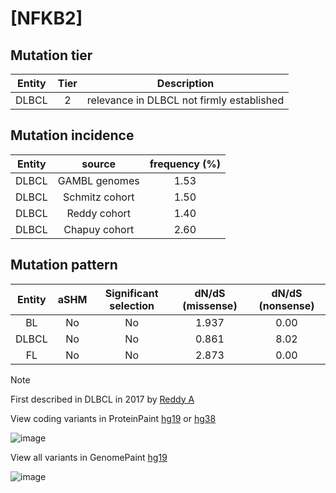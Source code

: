 # [NFKB2]

## Mutation tier

|Entity|Tier|Description                              |
|:------:|:----:|-----------------------------------------|
|DLBCL |2   |relevance in DLBCL not firmly established|
## Mutation incidence

|Entity|source        |frequency (%)|
|:------:|:--------------:|:-------------:|
|DLBCL |GAMBL genomes |1.53         |
|DLBCL |Schmitz cohort|1.50         |
|DLBCL |Reddy cohort  |1.40         |
|DLBCL |Chapuy cohort |2.60         |

## Mutation pattern

|Entity|aSHM|Significant selection|dN/dS (missense)|dN/dS (nonsense)|
|:------:|:----:|:---------------------:|:----------------:|:----------------:|
|BL    |No  |No                   |1.937           |0.00            |
|DLBCL |No  |No                   |0.861           |8.02            |
|FL    |No  |No                   |2.873           |0.00            |


> [!NOTE]
> First described in DLBCL in 2017 by [Reddy A](https://pubmed.ncbi.nlm.nih.gov/28985567)

View coding variants in ProteinPaint [hg19](https://www.bcgsc.ca/downloads/morinlab/GAMBL/test/genes/NFKB2_protein.html)  or [hg38](https://www.bcgsc.ca/downloads/morinlab/GAMBL/test/genes/NFKB2_protein_hg38.html)

![image](../../images/proteinpaint/NFKB2_NM_001077494.svg)

View all variants in GenomePaint [hg19](https://www.bcgsc.ca/downloads/morinlab/GAMBL/test/genes/NFKB2.html)

![image](../../images/proteinpaint/NFKB2.svg)
